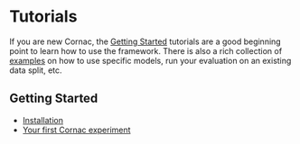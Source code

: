 # Tutorials

If you are new Cornac, the [Getting Started](#getting-started) tutorials are a good beginning point to learn how to use the framework. There is also a rich collection of [examples](../examples#cornac-examples-directory) on how to use specific models, run your evaluation on an existing data split, etc.

## Getting Started


- [Installation](../README.md#installation)
- [Your first Cornac experiment](../README.md#getting-started-your-first-cornac-experiment)  

